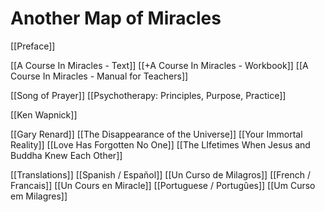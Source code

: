 # Another Map of Miracles
[[Preface]]

	
		
[[A Course In Miracles - Text]]
[[+A Course In Miracles - Workbook]]
[[A Course In Miracles - Manual for Teachers]]

[[Song of Prayer]]
[[Psychotherapy: Principles, Purpose, Practice]]

[[Ken Wapnick]]

[[Gary Renard]]	
	[[The Disappearance of the Universe]]
	[[Your Immortal Reality]]
	[[Love Has Forgotten No One]]
	[[The LIfetimes When Jesus and Buddha Knew Each Other]]
	
[[Translations]]
[[Spanish / Español]]
[[Un Curso de Milagros]]
[[French / Francais]]
[[Un Cours en Miracle]]
[[Portuguese / Portugûes]]
[[Um Curso em Milagres]]